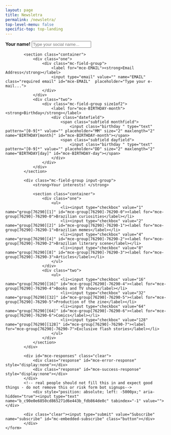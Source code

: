 ```yaml
---
layout: page
title: Newsletra
permalink: /newsletra/
top-level-menu: false
specific-top: top-landing
---
```


<!-- Begin Mailchimp Signup Form -->

<div id="mc_embed_signup">
	<form action="https://eitamagazine.us2.list-manage.com/subscribe/post?u=c90e0e6850cd865271d6e443b&amp;id=fdb864de0c" method="post" id="mc-embedded-subscribe-form" name="mc-embedded-subscribe-form" class="validate" target="_blank" novalidate>
		<div id="mc_embed_signup_scroll">
			<div class="mc-field-group">
				<label for="mce-FNAME"><strong>Your name!</strong></label>
				<input type="text" value="" name="FNAME" class="" id="mce-FNAME" placeholder="Type your social name..."> 
			</div>

			<section class="container">
				<div class="one">
					<div class="mc-field-group">
						<label for="mce-EMAIL"><strong>Email Address</strong></label>
						<input type="email" value="" name="EMAIL" class="required email" id="mce-EMAIL"  placeholder="Type your e-mail...">
					</div>
				</div>
			  	<div class="two">
			  		<div class="mc-field-group size1of2">
						<label for="mce-BIRTHDAY-month"><strong>Birthday</strong></label>
						<div class="datefield">
							<span class="subfield monthfield">
								<input class="birthday " type="text" pattern="[0-9]*" value="" placeholder="MM" size="2" maxlength="2" name="BIRTHDAY[month]" id="mce-BIRTHDAY-month"></span>
							<span class="subfield dayfield">
								<input class="birthday " type="text" pattern="[0-9]*" value="" placeholder="DD" size="2" maxlength="2" name="BIRTHDAY[day]" id="mce-BIRTHDAY-day"></span> 
						</div>
					</div>
				</div>
			</section>

			<div class="mc-field-group input-group">
				<strong>Your interests! </strong>
		      
				<section class="container">
			  		<div class="one">
						<ul>
							<li><input type="checkbox" value="1" name="group[76290][1]" id="mce-group[76290]-76290-0"><label for="mce-group[76290]-76290-0">Brazilian curiosities</label></li>
							<li><input type="checkbox" value="2" name="group[76290][2]" id="mce-group[76290]-76290-1"><label for="mce-group[76290]-76290-1">Brazilian memes</label></li>
							<li><input type="checkbox" value="4" name="group[76290][4]" id="mce-group[76290]-76290-2"><label for="mce-group[76290]-76290-2">Brazilian literary scene</label></li>
							<li><input type="checkbox" value="8" name="group[76290][8]" id="mce-group[76290]-76290-3"><label for="mce-group[76290]-76290-3">Articles</label></li>
						</ul>
			  		</div>
			  		<div class="two">
						<ul>
							<li><input type="checkbox" value="16" name="group[76290][16]" id="mce-group[76290]-76290-4"><label for="mce-group[76290]-76290-4">Books and TV shows</label></li>
							<li><input type="checkbox" value="32" name="group[76290][32]" id="mce-group[76290]-76290-5"><label for="mce-group[76290]-76290-5">Production of the zine</label></li>
							<li><input type="checkbox" value="64" name="group[76290][64]" id="mce-group[76290]-76290-6"><label for="mce-group[76290]-76290-6">Comics</label></li>
							<li><input type="checkbox" value="128" name="group[76290][128]" id="mce-group[76290]-76290-7"><label for="mce-group[76290]-76290-7">Exclusive flash stories</label></li>
						</ul>
					</div>
				</section>
			</div>

			<div id="mce-responses" class="clear">
				<div class="response" id="mce-error-response" style="display:none"></div>
				<div class="response" id="mce-success-response" style="display:none"></div>
			</div>    
			<!-- real people should not fill this in and expect good things - do not remove this or risk form bot signups-->
		    	<div style="position: absolute; left: -5000px;" aria-hidden="true"><input type="text" name="b_c90e0e6850cd865271d6e443b_fdb864de0c" tabindex="-1" value=""></div>
		    
			<div class="clear"><input type="submit" value="Subscribe" name="subscribe" id="mc-embedded-subscribe" class="button"></div>
    		</div>
	</form>
</div>

<!--End mc_embed_signup-->

